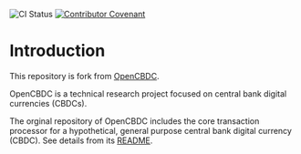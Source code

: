 ![CI Status](https://github.com/mit-dci/opencbdc-tx/actions/workflows/ci.yml/badge.svg)
[![Contributor Covenant](https://img.shields.io/badge/Contributor%20Covenant-2.0-4baaaa.svg)](docs/code_of_conduct.md)
 

# Introduction
This repository is fork from [OpenCBDC](https://github.com/mit-dci/opencbdc-tx).

OpenCBDC is a technical research project focused on central bank digital currencies (CBDCs).

The orginal repository of OpenCBDC includes the core transaction processor for a hypothetical, general purpose central bank digital currency (CBDC). See details from its [README](https://github.com/mit-dci/opencbdc-tx/blob/trunk/README.md).

